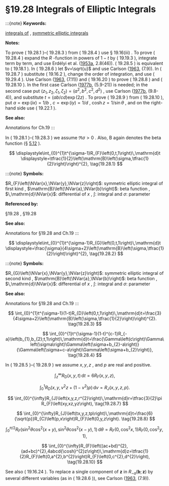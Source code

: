 # §19.28 Integrals of Elliptic Integrals

:::{note}
**Keywords:**

[integrals of](http://dlmf.nist.gov/search/search?q=integrals%20of) , [symmetric elliptic integrals](http://dlmf.nist.gov/search/search?q=symmetric%20elliptic%20integrals)

**Notes:**

To prove ( 19.28.1 )–( 19.28.3 ) from ( 19.28.4 ) use § 19.16(iii) . To prove ( 19.28.4 ) expand the $R$ -function in powers of $1-t$ by ( 19.19.3 ), integrate term by term, and use Erdélyi et al. ([1953a](./bib/E.html#bib751 "Higher Transcendental Functions. Vol. I"), 2.8(46)). ( 19.28.5 ) is equivalent to ( 19.18.1 ). In ( 19.28.6 ) let $v=\sqrt{u}$ and use Carlson ([1963](./bib/C.html#bib426 "Lauricella’s hypergeometric function F D"), (7.9)). In ( 19.28.7 ) substitute ( 19.16.2 ), change the order of integration, and use ( 19.29.4 ). Use Carlson ([1963](./bib/C.html#bib426 "Lauricella’s hypergeometric function F D"), (7.11)) and ( 19.16.20 ) to prove ( 19.28.8 ) and ( 19.28.10 ). In the first case Carlson ([1977b](./bib/C.html#bib434 "Special Functions of Applied Mathematics"), (5.9-21)) is needed; in the second case put $(z_{1},z_{2},\zeta_{1},\zeta_{2})=(a^{2},b^{2},c^{2},d^{2})$ , use Carlson ([1977b](./bib/C.html#bib434 "Special Functions of Applied Mathematics"), (9.8-4)), and substitute $t=(ab/cd)\exp\left(2z\right)$ . To prove ( 19.28.9 ) from ( 19.28.10 ), put $a=\exp\left(ix\right)=1/b$ , $c=\exp\left(iy\right)=1/d$ , $\cosh z=1/\sin\theta$ , and on the right-hand side use ( 19.22.1 ).

**See also:**

Annotations for Ch.19
:::

In ( 19.28.1 )–( 19.28.3 ) we assume $\Re\sigma>0$ . Also, $\mathrm{B}$ again denotes the beta function (§ [5.12](./5.12.md "§5.12 Beta Function ‣ Properties ‣ Chapter 5 Gamma Function") ).

<a id="EGx1"></a>

$$
\displaystyle\int_{0}^{1}t^{\sigma-1}R_{F}\left(0,t,1\right)\,\mathrm{d}t \displaystyle=\tfrac{1}{2}\left(\mathrm{B}\left(\sigma,\tfrac{1}{2}\right)\right)^{2}, \tag{19.28.1}
$$

:::{note}
**Symbols:**

$R_{F}\left(\NVar{x},\NVar{y},\NVar{z}\right)$: symmetric elliptic integral of first kind , $\mathrm{B}\left(\NVar{a},\NVar{b}\right)$: beta function , $\,\mathrm{d}\NVar{x}$: differential of $x$ , $\int$: integral and $\sigma$: parameter

**Referenced by:**

§19.28 , §19.28

**See also:**

Annotations for §19.28 and Ch.19
:::

$$
\displaystyle\int_{0}^{1}t^{\sigma-1}R_{G}\left(0,t,1\right)\,\mathrm{d}t \displaystyle=\frac{\sigma}{4\sigma+2}\left(\mathrm{B}\left(\sigma,\tfrac{1}{2}\right)\right)^{2}, \tag{19.28.2}
$$

:::{note}
**Symbols:**

$R_{G}\left(\NVar{x},\NVar{y},\NVar{z}\right)$: symmetric elliptic integral of second kind , $\mathrm{B}\left(\NVar{a},\NVar{b}\right)$: beta function , $\,\mathrm{d}\NVar{x}$: differential of $x$ , $\int$: integral and $\sigma$: parameter

**See also:**

Annotations for §19.28 and Ch.19
:::


<a id="E3"></a>
$$
\int_{0}^{1}t^{\sigma-1}(1-t)R_{D}\left(0,t,1\right)\,\mathrm{d}t=\frac{3}{4\sigma+2}\left(\mathrm{B}\left(\sigma,\tfrac{1}{2}\right)\right)^{2}. \tag{19.28.3}
$$


<a id="E4"></a>
$$
\int_{0}^{1}t^{\sigma-1}(1-t)^{c-1}R_{-a}\left(b_{1},b_{2};t,1\right)\,\mathrm{d}t=\frac{\Gamma\left(c\right)\Gamma\left(\sigma\right)\Gamma\left(\sigma+b_{2}-a\right)}{\Gamma\left(\sigma+c-a\right)\Gamma\left(\sigma+b_{2}\right)}, \tag{19.28.4}
$$

In ( 19.28.5 )–( 19.28.9 ) we assume $x,y,z$ , and $p$ are real and positive.


<a id="E5"></a>
$$
\int_{z}^{\infty}R_{D}\left(x,y,t\right)\,\mathrm{d}t=6R_{F}\left(x,y,z\right), \tag{19.28.5}
$$


<a id="E6"></a>
$$
\int_{0}^{1}R_{D}\left(x,y,v^{2}z+(1-v^{2})p\right)\,\mathrm{d}v=R_{J}\left(x,y,z,p\right). \tag{19.28.6}
$$


<a id="E7"></a>
$$
\int_{0}^{\infty}R_{J}\left(x,y,z,r^{2}\right)\,\mathrm{d}r=\tfrac{3}{2}\pi R_{F}\left(xy,xz,yz\right), \tag{19.28.7}
$$


<a id="E8"></a>
$$
\int_{0}^{\infty}R_{J}\left(tx,y,z,tp\right)\,\mathrm{d}t=\frac{6}{\sqrt{p}}R_{C}\left(p,x\right)R_{F}\left(0,y,z\right). \tag{19.28.8}
$$


<a id="E9"></a>
$$
\int_{0}^{\pi/2}R_{F}\left({\sin}^{2}\theta{\cos}^{2}\left(x+y\right),{\sin}^{2}\theta{\cos}^{2}\left(x-y\right),1\right)\,\mathrm{d}\theta=R_{F}\left(0,{\cos}^{2}x,1\right)R_{F}\left(0,{\cos}^{2}y,1\right), \tag{19.28.9}
$$


<a id="E10"></a>
$$
\int_{0}^{\infty}R_{F}\left((ac+bd)^{2},(ad+bc)^{2},4abcd{\cosh}^{2}z\right)\,\mathrm{d}z=\tfrac{1}{2}R_{F}\left(0,a^{2},b^{2}\right)R_{F}\left(0,c^{2},d^{2}\right), \tag{19.28.10}
$$

See also ( 19.16.24 ). To replace a single component of $\mathbf{z}$ in $R_{-a}\left(\mathbf{b};\mathbf{z}\right)$ by several different variables (as in ( 19.28.6 )), see Carlson ([1963](./bib/C.html#bib426 "Lauricella’s hypergeometric function F D"), (7.9)).
